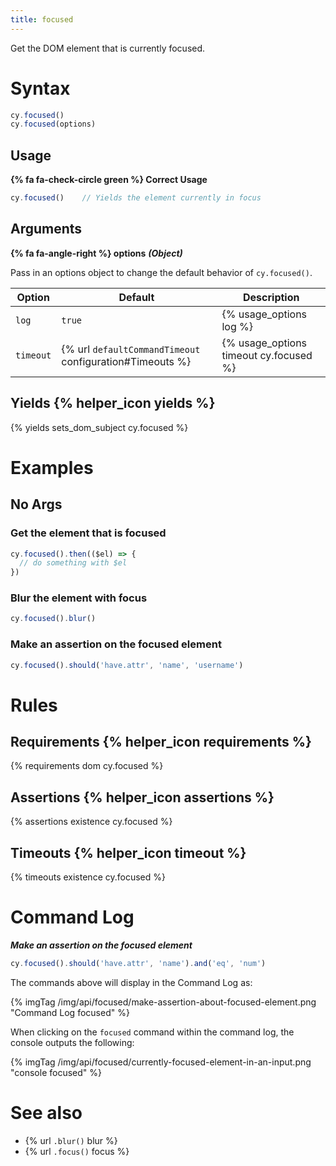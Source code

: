 ```yaml
---
title: focused
---
```


Get the DOM element that is currently focused.

# Syntax

```javascript
cy.focused()
cy.focused(options)
```

## Usage

**{% fa fa-check-circle green %} Correct Usage**

```javascript
cy.focused()    // Yields the element currently in focus
```

## Arguments

**{% fa fa-angle-right %} options**  ***(Object)***

Pass in an options object to change the default behavior of `cy.focused()`.

Option | Default | Description
--- | --- | ---
`log` | `true` | {% usage_options log %}
`timeout` | {% url `defaultCommandTimeout` configuration#Timeouts %} | {% usage_options timeout cy.focused %}

## Yields {% helper_icon yields %}

{% yields sets_dom_subject cy.focused %}

# Examples

## No Args

### Get the element that is focused

```javascript
cy.focused().then(($el) => {
  // do something with $el
})
```

### Blur the element with focus

```javascript
cy.focused().blur()
```

### Make an assertion on the focused element

```javascript
cy.focused().should('have.attr', 'name', 'username')
```

# Rules

## Requirements {% helper_icon requirements %}

{% requirements dom cy.focused %}

## Assertions {% helper_icon assertions %}

{% assertions existence cy.focused %}

## Timeouts {% helper_icon timeout %}

{% timeouts existence cy.focused %}

# Command Log

***Make an assertion on the focused element***

```javascript
cy.focused().should('have.attr', 'name').and('eq', 'num')
```

The commands above will display in the Command Log as:

{% imgTag /img/api/focused/make-assertion-about-focused-element.png "Command Log focused" %}

When clicking on the `focused` command within the command log, the console outputs the following:

{% imgTag /img/api/focused/currently-focused-element-in-an-input.png "console focused" %}

# See also

- {% url `.blur()` blur %}
- {% url `.focus()` focus %}

